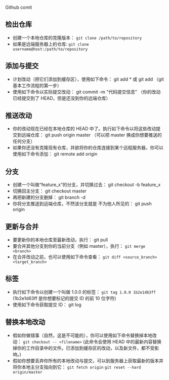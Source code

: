 Github comit



## 检出仓库

- 创建一个本地仓库的克隆版本： `git clone /path/to/repository`
- 如果是远端服务器上的仓库: `git clone username@host:/path/to/repository`

## 添加与提交

- 计划改动（把它们添加到缓存区），使用如下命令： git add *  或  git add <filename>  （git 基本工作流程的第一步）
- 使用如下命令以实际提交改动： git commit -m "代码提交信息"  （你的改动已经提交到了 HEAD，但是还没到你的远端仓库）

## 推送改动

- 你的改动现在已经在本地仓库的 HEAD 中了。执行如下命令以将这些改动提交到远端仓库： git push origin master （可以把 master 换成你想要推送的任何分支）
- 如果你还没有克隆现有仓库，并欲将你的仓库连接到某个远程服务器，你可以使用如下命令添加： git remote add origin <server>

## 分支

- 创建一个叫做“feature_x”的分支，并切换过去： git checkout -b feature_x
- 切换回主分支： git checkout master
- 再把新建的分支删掉： git branch -d <branch>
- 你将分支推送到远端仓库，不然该分支就是 不为他人所见的： git push origin <branch>

## 更新与合并

- 要更新你的本地仓库至最新改动，执行： git pull
- 要合并其他分支到你的当前分支（例如 master），执行： `git merge <branch>`
- 在合并改动之前，也可以使用如下命令查看： `git diff <source_branch> <target_branch>`

## 标签

- 执行如下命令以创建一个叫做 1.0.0 的标签： `git tag 1.0.0 1b2e1d63ff` (1b2e1d63ff 是你想要标记的提交 ID 的前 10 位字符)
- 使用如下命令获取提交 ID： git log

## 替换本地改动

- 假如你做错事（自然，这是不可能的），你可以使用如下命令替换掉本地改动： `git checkout -- <filename>` (此命令会使用 HEAD 中的最新内容替换掉你的工作目录中的文件。已添加到缓存区的改动，以及新文件，都不受影响。)
- 假如你想要丢弃你所有的本地改动与提交，可以到服务器上获取最新的版本并将你本地主分支指向到它： `git fetch origin`   `git reset --hard origin/master`
